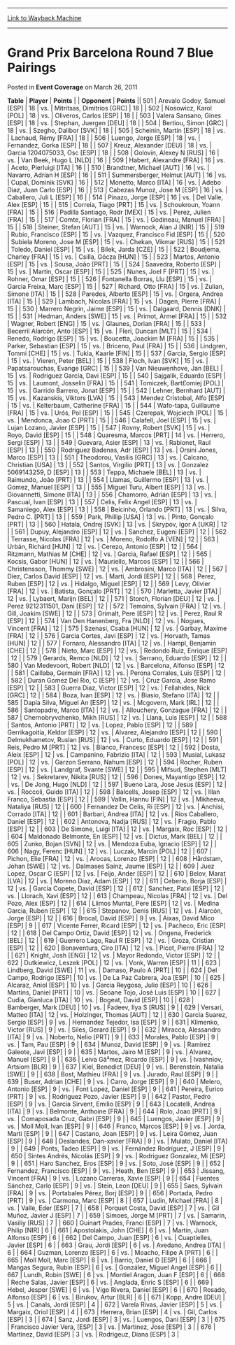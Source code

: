 
---
[Link to Wayback Machine](https://web.archive.org/web/20160912221804/http://magic.wizards.com/en/articles/archive/event-coverage/grand-prix-barcelona-round-7-blue-pairings-2011-03-26)

[_metadata_:description]:- "TablePlayerPoints"
[_metadata_:generator]:- "Drupal 7 (http://drupal.org)"
[_metadata_:node]:- "444091"
[_metadata_:publish_date]:- "2011-03-26"
[_metadata_:source]:- "div-main-content"
[_metadata_:title]:- "Grand Prix Barcelona Round 7 Blue Pairings"
[_metadata_:wayback_capture_timestamp]:- "2016-09-12 22:18:04"
[_metadata_:wayback_raw_url]:- "https://web.archive.org/web/20160912221804id_/http://magic.wizards.com/en/articles/archive/event-coverage/grand-prix-barcelona-round-7-blue-pairings-2011-03-26"
[_metadata_:wayback_url]:- "http://magic.wizards.com/en/articles/archive/event-coverage/grand-prix-barcelona-round-7-blue-pairings-2011-03-26"
---


Grand Prix Barcelona Round 7 Blue Pairings
==========================================



 Posted in **Event Coverage**
 on March 26, 2011 












 **Table** | **Player** | **Points** |  | **Opponent** | **Points** || 501 | Arevalo Godoy, Samuel [ESP] |  18 | vs. | Mitritsas, Dimitrios [GRC] |  18 |
| 502 | Nosowicz, Karol [POL] |  18 | vs. | Oliveros, Carlos [ESP] |  18 |
| 503 | Valera Sansano, Gines [ESP] |  18 | vs. | Stephan, Juergen [DEU] |  18 |
| 504 | Bertiou, Simon [GRC] |  18 | vs. | Szegho, Dalibor [SVK] |  18 |
| 505 | Scheinin, Martin [ESP] |  18 | vs. | Lachaud, Rémy [FRA] |  18 |
| 506 | Luengo, Jorge [ESP] |  18 | vs. | Fernandez, Gorka [ESP] |  18 |
| 507 | Kreuz, Alexander [DEU] |  18 | vs. | Garcia 1204075033, Osc [ESP] |  18 |
| 508 | Golovin, Alexey N [RUS] |  16 | vs. | Van Beek, Hugo L [NLD] |  16 |
| 509 | Habert, Alexandre [FRA] |  16 | vs. | Aceto, Pierluigi [ITA] |  16 |
| 510 | Brandtner, Michael [AUT] |  16 | vs. | Navarro, Adrian H [ESP] |  16 |
| 511 | Summersberger, Helmut [AUT] |  16 | vs. | Cupal, Dominik [SVK] |  16 |
| 512 | Monetto, Marco [ITA] |  16 | vs. | Adebo Diaz, Juan Carlo [ESP] |  16 |
| 513 | Cabezas Munoz, Jose M [ESP] |  16 | vs. | Caballero, Juli L [ESP] |  16 |
| 514 | Pinazo, Jorge [ESP] |  16 | vs. | Del Valle, Alex [ESP] |  15 |
| 515 | Correia, Tiago [PRT] |  15 | vs. | Schoukroun, Yoann [FRA] |  15 |
| 516 | Padilla Santiago, Rodr [MEX] |  15 | vs. | Perez, Julien [FRA] |  15 |
| 517 | Comte, Florian [FRA] |  15 | vs. | Godineau, Manuel [FRA] |  15 |
| 518 | Steiner, Stefan [AUT] |  15 | vs. | Warnock, Alan J [NIR] |  15 |
| 519 | Rubio, Francisco [ESP] |  15 | vs. | Vazquez, Francisco Fid [ESP] |  15 |
| 520 | Subiela Moreno, Jose M [ESP] |  15 | vs. | Chekan, Vikmar [RUS] |  15 |
| 521 | Toledo, Daniel [ESP] |  15 | vs. | Bílek, Jarda [CZE] |  15 |
| 522 | Boudjema, Charley [FRA] |  15 | vs. | Csilla, Gócza [HUN] |  15 |
| 523 | Martos, Antonio [ESP] |  15 | vs. | Sousa, João [PRT] |  15 |
| 524 | Saavedra, Roberto [ESP] |  15 | vs. | Martin, Oscar [ESP] |  15 |
| 525 | Nunes, Joel F [PRT] |  15 | vs. | Rohner, Omar [ESP] |  15 |
| 526 | Fontanella Borras, Llu [ESP] |  15 | vs. | Garcia Freixa, Marc [ESP] |  15 |
| 527 | Richard, Otto [FRA] |  15 | vs. | Zulian, Simone [ITA] |  15 |
| 528 | Paredes, Alberto [ESP] |  15 | vs. | Orgera, Andrea [ITA] |  15 |
| 529 | Lambach, Nicolas [FRA] |  15 | vs. | Dagen, Pierre [FRA] |  15 |
| 530 | Marrero Negrin, Jaime [ESP] |  15 | vs. | Dalgaard, Dennis [DNK] |  15 |
| 531 | Hedman, Anders [SWE] |  15 | vs. | Primot, Armel [FRA] |  15 |
| 532 | Wagner, Robert [ENG] |  15 | vs. | Glaunes, Dorian [FRA] |  15 |
| 533 | Becerril Alarcón, Anto [ESP] |  15 | vs. | Fleri, Duncan [MLT] |  15 |
| 534 | Renedo, Rodrigo [ESP] |  15 | vs. | Boucetta, Joackim M [FRA] |  15 |
| 535 | Parker, Sebastian [ESP] |  15 | vs. | Briceno, Paul [FRA] |  15 |
| 536 | Lindgren, Tommi [CHE] |  15 | vs. | Tukia, Kaarle [FIN] |  15 |
| 537 | Garcia, Sergio [ESP] |  15 | vs. | Vieren, Peter [BEL] |  15 |
| 538 | Floch, Ivan [SVK] |  15 | vs. | Papatsarouchas, Evange [GRC] |  15 |
| 539 | Van Nieuwenhove, Jan [BEL] |  15 | vs. | Rodriguez García, Davi [ESP] |  15 |
| 540 | Sajgalik, Eduardo [ESP] |  15 | vs. | Laumont, Josselin [FRA] |  15 |
| 541 | Tomiczek, Bart£omiej [POL] |  15 | vs. | Garrido Barrero, Jonat [ESP] |  15 |
| 542 | Lehner, Bernhard [AUT] |  15 | vs. | Kazanskis, Viktors [LVA] |  15 |
| 543 | Mendez Cristobal, Alfo [ESP] |  15 | vs. | Kelterbaum, Catherine [FRA] |  15 |
| 544 | Wafo-tapa, Guillaume [FRA] |  15 | vs. | Urós, Pol [ESP] |  15 |
| 545 | Czerepak, Wojciech [POL] |  15 | vs. | Mendonca, Joao C [PRT] |  15 |
| 546 | Calafell, Joel [ESP] |  15 | vs. | Lujan Lozano, Javier [ESP] |  15 |
| 547 | Rovny, Robert [SVK] |  15 | vs. | Royo, David [ESP] |  15 |
| 548 | Quaresma, Marcos [PRT] |  14 | vs. | Herrero, Sergi [ESP] |  13 |
| 549 | Guevara, Asier [ESP] |  13 | vs. | Rabionet, Raul [ESP] |  13 |
| 550 | Rodriguez Badenas, Adr [ESP] |  13 | vs. | Orsini Jones, Marco [ESP] |  13 |
| 551 | Theodorou, Vasilis [GRC] |  13 | vs. | Calcano, Christian [USA] |  13 |
| 552 | Santos, Virgilio [PRT] |  13 | vs. | Gonzalez 5069143259, D [ESP] |  13 |
| 553 | Teppa, Michaele [BEL] |  13 | vs. | Raimundo, João [PRT] |  13 |
| 554 | Llamas, Guillermo [ESP] |  13 | vs. | Gomez, Manuel [ESP] |  13 |
| 555 | Miguel Turu, Albert [ESP] |  13 | vs. | Giovannetti, Simone [ITA] |  13 |
| 556 | Chamorro, Adrián [ESP] |  13 | vs. | Pascual, Ivan [ESP] |  13 |
| 557 | Celis, Felix Angel [ESP] |  13 | vs. | Samaniego, Alex [ESP] |  13 |
| 558 | Beicinho, Orlando [PRT] |  13 | vs. | Silva, Pedro C. [PRT] |  13 |
| 559 | Park, Phillip [USA] |  13 | vs. | Pinto, Gonçalo [PRT] |  13 |
| 560 | Hatala, Ondrej [SVK] |  13 | vs. | Skrypov, Igor A [UKR] |  12 |
| 561 | Dupuy, Alejandro [ESP] |  12 | vs. | Sanchez, Eugeni [ESP] |  12 |
| 562 | Terrasse, Nicolas [FRA] |  12 | vs. | Moreno, Rodolfo A [VEN] |  12 |
| 563 | Urbán, Richárd [HUN] |  12 | vs. | Cerezo, Antonio [ESP] |  12 |
| 564 | Ritzmann, Mathias M [CHE] |  12 | vs. | Garcia, Rafael [ESP] |  12 |
| 565 | Kocsis, Gabor [HUN] |  12 | vs. | Mauriello, Marcos [ESP] |  12 |
| 566 | Christensson, Thommy [SWE] |  12 | vs. | Ambrosini, Marco [ITA] |  12 |
| 567 | Diez, Carlos David [ESP] |  12 | vs. | Marti, Jordi [ESP] |  12 |
| 568 | Perez, Ruben [ESP] |  12 | vs. | Hidalgo, Miguel [ESP] |  12 |
| 569 | Levy, Olivier [FRA] |  12 | vs. | Batista, Gonçalo [PRT] |  12 |
| 570 | Marletta, Javier [ITA] |  12 | vs. | Lybaert, Marijn [BEL] |  12 |
| 571 | Storch, Florian [DEU] |  12 | vs. | Perez 9212311501, Dani [ESP] |  12 |
| 572 | Temoins, Sylvain [FRA] |  12 | vs. | Gill, Joakim [SWE] |  12 |
| 573 | Grimalt, Pere [ESP] |  12 | vs. | Perez, Raul R [ESP] |  12 |
| 574 | Van Den Hanenberg, Fra [NLD] |  12 | vs. | Nogues, Vincent [FRA] |  12 |
| 575 | Szenasi, Csaba [HUN] |  12 | vs. | Garbay, Maxime [FRA] |  12 |
| 576 | Garcia Cortes, Javi [ESP] |  12 | vs. | Horvath, Tamas [HUN] |  12 |
| 577 | Fornaro, Alessandro [ITA] |  12 | vs. | Hampl, Benjamin [CHE] |  12 |
| 578 | Nieto, Marc [ESP] |  12 | vs. | Redondo Ruiz, Enrique [ESP] |  12 |
| 579 | Gerards, Remco [NLD] |  12 | vs. | Serrano, Eduardo [ESP] |  12 |
| 580 | Van Medevoort, Robert [NLD] |  12 | vs. | Barcelona, Alfonso [ESP] |  12 |
| 581 | Caillaba, Germain [FRA] |  12 | vs. | Perona Corrales, Luis [ESP] |  12 |
| 582 | Duran Gomez Del Rio, C [ESP] |  12 | vs. | Cruz Garcia, Jose Ramo [ESP] |  12 |
| 583 | Guerra Diaz, Victor [ESP] |  12 | vs. | Fellahides, Nick [GRC] |  12 |
| 584 | Boza, Ivan [ESP] |  12 | vs. | Biasio, Stefano [ITA] |  12 |
| 585 | Dapia Silva, Miguel An [ESP] |  12 | vs. | Mcgovern, Mark [IRL] |  12 |
| 586 | Santopadre, Marco [ITA] |  12 | vs. | Allouchery, Gonzague [FRA] |  12 |
| 587 | Chernobryvchenko, Mikh [RUS] |  12 | vs. | Llana, Luis [ESP] |  12 |
| 588 | Santos, Antonio [PRT] |  12 | vs. | Lopez, Pablo [ESP] |  12 |
| 589 | Gerrikagoitia, Keldor [ESP] |  12 | vs. | Alvarez, Alejandro [ESP] |  12 |
| 590 | Delmukhametov, Ruslan [RUS] |  12 | vs. | Curto, Eduardo [ESP] |  12 |
| 591 | Reis, Pedro M [PRT] |  12 | vs. | Blanco, Francesc [ESP] |  12 |
| 592 | Dosta, Aleix [ESP] |  12 | vs. | Campanino, Fabrizio [ITA] |  12 |
| 593 | Musial, Lukasz [POL] |  12 | vs. | Garzon Serrano, Nahum [ESP] |  12 |
| 594 | Rocher, Ruben [ESP] |  12 | vs. | Landgraf, Svante [SWE] |  12 |
| 595 | Mifsud, Stephen [MLT] |  12 | vs. | Sekretarev, Nikita [RUS] |  12 |
| 596 | Dones, Mayantigo [ESP] |  12 | vs. | De Jong, Hugo [NLD] |  12 |
| 597 | Bueno Lara, Jose Jesus [ESP] |  12 | vs. | Roccoli, Guido [ITA] |  12 |
| 598 | Balcells, Josep [ESP] |  12 | vs. | Illan Franco, Sebastia [ESP] |  12 |
| 599 | Vallin, Hannu [FIN] |  12 | vs. | Mikheeva, Nataliya [RUS] |  12 |
| 600 | Fernandez De Celis, Ri [ESP] |  12 | vs. | Anchisi, Corrado [ITA] |  12 |
| 601 | Barbari, Andrea [ITA] |  12 | vs. | Rios Caballero, Daniel [ESP] |  12 |
| 602 | Antonova, Nadja [RUS] |  12 | vs. | Fragio, Pablo [ESP] |  12 |
| 603 | De Simone, Luigi [ITA] |  12 | vs. | Margaix, Roc [ESP] |  12 |
| 604 | Maldonado Belmonte, En [ESP] |  12 | vs. | Dictus, Mark [BEL] |  12 |
| 605 | Zunko, Bojan [SVN] |  12 | vs. | Mendoza Euba, Ignacio [ESP] |  12 |
| 606 | Nagy, Ferenc [HUN] |  12 | vs. | Luczak, Marcin [POL] |  12 |
| 607 | Pichon, Elie [FRA] |  12 | vs. | Arocas, Lorenzo [ESP] |  12 |
| 608 | Hårdstam, Johan [SWE] |  12 | vs. | Dalmases Sainz, Jaume [ESP] |  12 |
| 609 | Juez Lopez, Oscar C [ESP] |  12 | vs. | Feijo, Ander [ESP] |  12 |
| 610 | Belov, Marat [LVA] |  12 | vs. | Moreno Diaz, Adam [ESP] |  12 |
| 611 | Ceberio, Borja [ESP] |  12 | vs. | Garcia Copete, David [ESP] |  12 |
| 612 | Sanchez, Patxi [ESP] |  12 | vs. | Llorach, Xavi [ESP] |  12 |
| 613 | Champeau, Nicolas [FRA] |  12 | vs. | Del Pozo, Alex [ESP] |  12 |
| 614 | Llimos Muntal, Pere [ESP] |  12 | vs. | Medina Garcia, Ruben [ESP] |  12 |
| 615 | Stepanov, Denis [RUS] |  12 | vs. | Alarcón, Jorge [ESP] |  12 |
| 616 | Brocal, David [ESP] |  9 | vs. | Aixas, David Mico [ESP] |  9 |
| 617 | Vicente Ferrer, Ricard [ESP] |  12 | vs. | Pacheco, Eric [ESP] |  12 |
| 618 | Del Campo Ortiz, David [ESP] |  12 | vs. | Ongena, Frederick [BEL] |  12 |
| 619 | Guerrero Lago, Raul R [ESP] |  12 | vs. | Groza, Cristian [ESP] |  12 |
| 620 | Bonaventura, Ciro [ITA] |  12 | vs. | Picot, Pierre [FRA] |  12 |
| 621 | Knight, Josh [ENG] |  12 | vs. | Mayor Redondo, Victor [ESP] |  12 |
| 622 | Dutkiewicz, Leszek [POL] |  12 | vs. | Vonk, Warren [ESP] |  11 |
| 623 | Lindberg, David [SWE] |  11 | vs. | Damaso, Paulo A [PRT] |  10 |
| 624 | Del Campo, Rodrigo [ESP] |  10 | vs. | De La Paz Cabrera, Joa [ESP] |  10 |
| 625 | Alcaraz, Aniol [ESP] |  10 | vs. | Garcia Reygosa, Julio [ESP] |  10 |
| 626 | Martins, Daniel [PRT] |  10 | vs. | Seoane Tojo, José Luis [ESP] |  10 |
| 627 | Cudia, Gianluca [ITA] |  10 | vs. | Bogeat, David [ESP] |  10 |
| 628 | Bamberger, Mark [DEU] |  10 | vs. | Fadeev, Ilya S [RUS] |  9 |
| 629 | Versari, Matteo [ITA] |  12 | vs. | Holzinger, Thomas [AUT] |  12 |
| 630 | Garcia Suarez, Sergio [ESP] |  9 | vs. | Hernandez Tejedor, Isa [ESP] |  9 |
| 631 | Klimenko, Victor [RUS] |  9 | vs. | Siles, Gerard [ESP] |  9 |
| 632 | Miracca, Alessandro [ITA] |  9 | vs. | Noberto, Nelio [PRT] |  9 |
| 633 | Morales, Pablo [ESP] |  9 | vs. | Tam, Pau [ESP] |  9 |
| 634 | Munoz, David [ESP] |  9 | vs. | Ramirez Galeote, Javi [ESP] |  9 |
| 635 | Martos, Jairo M [ESP] |  9 | vs. | Alvarez, Manuel [ESP] |  9 |
| 636 | Leiva Gã³mez, Ricardo [ESP] |  9 | vs. | Ivashniov, Artsiom [BLR] |  9 |
| 637 | Kiel, Benedict [DEU] |  9 | vs. | Berenstein, Natalia [SWE] |  9 |
| 638 | Bost, Mathieu [FRA] |  9 | vs. | Jurado, Raul [ESP] |  9 |
| 639 | Buser, Adrian [CHE] |  9 | vs. | Carro, Jorge [ESP] |  9 |
| 640 | Melero, Antonio [ESP] |  9 | vs. | Font Lopez, Daniel [ESP] |  9 |
| 641 | Pereira, Eurico [PRT] |  9 | vs. | Rodriguez Pozo, Javier [ESP] |  9 |
| 642 | Pastor, Pedro [ESP] |  9 | vs. | Garcia Sirvent, Emilio [ESP] |  9 |
| 643 | Locatelli, Andrea [ITA] |  9 | vs. | Belmonte, Anthoine [FRA] |  9 |
| 644 | Rolo, Joao [PRT] |  9 | vs. | Comaposada Cruz, Gabri [ESP] |  9 |
| 645 | Luengos, Javier [ESP] |  9 | vs. | Moll Moll, Ivan [ESP] |  9 |
| 646 | Franco, Marcos [ESP] |  9 | vs. | Jorda, Marti [ESP] |  9 |
| 647 | Castano, Joan [ESP] |  9 | vs. | Leira Gómez, Juan [ESP] |  9 |
| 648 | Deslandes, Dan-xavier [FRA] |  9 | vs. | Mulato, Daniel [ITA] |  9 |
| 649 | Ponts, Tadeo [ESP] |  9 | vs. | Fernández Rodríguez, J [ESP] |  9 |
| 650 | Sintes Andrés, Nicolás [ESP] |  9 | vs. | Rodriguez Gonzalez, Mi [ESP] |  9 |
| 651 | Haro Sanchez, Eros [ESP] |  9 | vs. | Soto, José [ESP] |  9 |
| 652 | Fernandez, Francisco [ESP] |  9 | vs. | Heath, Ben [ESP] |  9 |
| 653 | Jissang, Vincent [FRA] |  9 | vs. | Lozano Carreras, Xavie [ESP] |  9 |
| 654 | Fuentes Sánchez, Carlo [ESP] |  9 | vs. | Stein, Leon [DEU] |  9 |
| 655 | Saes, Sylvain [FRA] |  9 | vs. | Portabales Pérez, Borj [ESP] |  9 |
| 656 | Portada, Pedro [PRT] |  9 | vs. | Carmona, Marc [ESP] |  8 |
| 657 | Ludin, Michael [FRA] |  8 | vs. | Valle, Eder [ESP] |  7 |
| 658 | Porquet Costa, David [ESP] |  7 | vs. | Gil Muñoz, Javier J [ESP] |  7 |
| 659 | Simoes, Jorge M [PRT] |  7 | vs. | Samarin, Vasiliy [RUS] |  7 |
| 660 | Guinart Prades, Franci [ESP] |  7 | vs. | Warnock, Philip [NIR] |  6 |
| 661 | Apostolakis, John [CHE] |  6 | vs. | Martin, Juan Alfonso [ESP] |  6 |
| 662 | Del Campo, Juan [ESP] |  6 | vs. | Cuaptielles, Javier [ESP] |  6 |
| 663 | Grau, Jordi [ESP] |  6 | vs. | Avedano, Andrea [ITA] |  6 |
| 664 | Guzman, Lorenzo [ESP] |  6 | vs. | Moacho, Filipe A [PRT] |  6 |
| 665 | Moll Moll, Marc [ESP] |  6 | vs. | Barrio, Daniel D [ESP] |  6 |
| 666 | Mangas Segura, Rubin [ESP] |  6 | vs. | González, Miguel Angel [ESP] |  6 |
| 667 | Lundh, Robin [SWE] |  6 | vs. | Montiel Aragon, Juan F [ESP] |  6 |
| 668 | Reche Salas, Javier [ESP] |  6 | vs. | Anglada, Enric S [ESP] |  6 |
| 669 | Hebel, Jesper [SWE] |  6 | vs. | Vigo Rivera, Daniel [ESP] |  6 |
| 670 | Rosado, Alfonso [ESP] |  6 | vs. | Birukov, Artur [BLR] |  6 |
| 671 | Kopp, Andre [DEU] |  5 | vs. | Canals, Jordi [ESP] |  4 |
| 672 | Varela Rivas, Javier [ESP] |  5 | vs. | Margaix, Oriol [ESP] |  4 |
| 673 | Herrera, Brian [ESP] |  4 | vs. | Gil, Carlos [ESP] |  3 |
| 674 | Sanz, Jordi [ESP] |  3 | vs. | Luengos, Dani [ESP] |  3 |
| 675 | Francisco Javier Vera, [ESP] |  3 | vs. | Martinez, Jose [ESP] |  3 |
| 676 | Martinez, David [ESP] |  3 | vs. | Rodrigeuz, Diana [ESP] |  3 |







